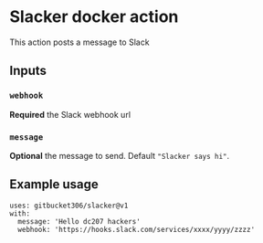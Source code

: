 # Slacker docker action

This action posts a message to Slack


## Inputs

### `webhook`

**Required** the Slack webhook url

### `message`

**Optional** the message to send. Default `"Slacker says hi"`.


## Example usage

    uses: gitbucket306/slacker@v1
    with:
      message: 'Hello dc207 hackers'
      webhook: 'https://hooks.slack.com/services/xxxx/yyyy/zzzz'
